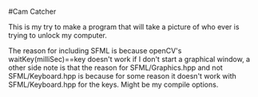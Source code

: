 #Cam Catcher

This is my try to make a program that will take a picture of who ever is trying to unlock my computer.

The reason for including SFML is because openCV's waitKey(milliSec)==key doesn't work if I don't start a graphical window, a other side note is that the reason for SFML/Graphics.hpp and not SFML/Keyboard.hpp is because for some reason it doesn't work with SFML/Keyboard.hpp for the keys. Might be my compile options.
